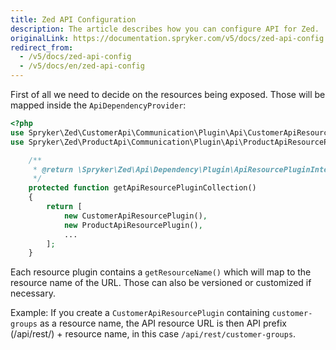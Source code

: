 ```yaml
---
title: Zed API Configuration
description: The article describes how you can configure API for Zed.
originalLink: https://documentation.spryker.com/v5/docs/zed-api-config
redirect_from:
  - /v5/docs/zed-api-config
  - /v5/docs/en/zed-api-config
---
```


First of all we need to decide on the resources being exposed. Those will be mapped inside the `ApiDependencyProvider`:

```php
<?php
use Spryker\Zed\CustomerApi\Communication\Plugin\Api\CustomerApiResourcePlugin;
use Spryker\Zed\ProductApi\Communication\Plugin\Api\ProductApiResourcePlugin;

    /**
     * @return \Spryker\Zed\Api\Dependency\Plugin\ApiResourcePluginInterface[]
     */
    protected function getApiResourcePluginCollection()
    {
        return [
            new CustomerApiResourcePlugin(),
            new ProductApiResourcePlugin(),
            ...
        ];
    }

```

Each resource plugin contains a `getResourceName()` which will map to the resource name of the URL. Those can also be versioned or customized if necessary.

Example: If you create a `CustomerApiResourcePlugin` containing `customer-groups` as a resource name, the API resource URL is then API prefix (/api/rest/) + resource name, in this case `/api/rest/customer-groups`.
